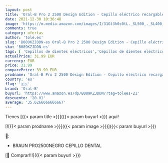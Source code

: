 ```yaml
---
layout: post
title: 'Oral-B Pro 2 2500 Design Edition - Cepillo eléctrico recargable  2 modos de cepillado  funda de viaje  color negro  ideal como regalo de Navidad'
date: 2021-12-30 10:36:48
image: 'https://m.media-amazon.com/images/I/31Gt3h0s0tL._SL500_._SL400_.jpg'
comments: true
category: ofertas
author: 'tole.es'
slug: 'B089KZJDDN-es Oral-B Pro 2 2500 Design Edition - Cepillo eléctrico...'
sku: 'B089KZJDDN-es'
tags: [ 'Cepillos de dientes eléctricos','Cepillos de dientes eléctricos de rotación','Cepillos de dientes eléctricos y accesorios','Cepillos de dientes y accesorios','Cuidado bucal','Salud y cuidado personal','navidad','oral-b', ]
actualPrice: 31.99 EUR
currency: EUR
price: 31.99
comparePrice: 39.99 EUR
prodname: 'Oral-B Pro 2 2500 Design Edition - Cepillo eléctrico recargable  2 modos de cepillado  funda de viaje  color negro  ideal como regalo de Navidad'
country: 'es'
flag: '🇪🇸'
brand: 'Oral-B'
buyurl: 'https://www.amazon.es/dp/B089KZJDDN/?tag=tolees-21'
descuento: '20.01'
average: '35.6266666666667'
---
```


Tienes [{{< param title >}}]({{< param buyurl >}}) aqui!

[![{{< param prodname >}}]({{< param image >}})]({{< param buyurl >}})

🔎:

- BRAUN PRO2500NEGRO CEPILLO DENTAL

[🛒 Comprar!!!]({{< param buyurl >}})
